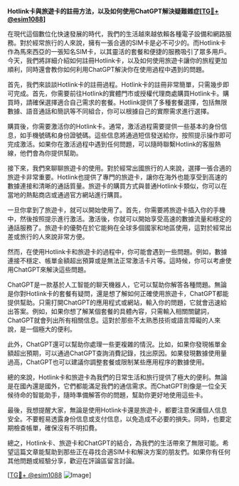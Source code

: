 **Hotlink卡與旅遊卡的註冊方法，以及如何使用ChatGPT解決疑難雜症[[TG💪+ @esim1088](https://t.me/s/esim1088)]**

在現代這個數位化快速發展的時代，我們的生活越來越依賴各種電子設備和網路服務。對於經常旅行的人來說，擁有一張合適的SIM卡是必不可少的。而Hotlink卡作為馬來西亞的一張知名SIM卡，以其靈活的套餐和便捷的服務吸引了眾多用戶。今天，我們將詳細介紹如何註冊Hotlink卡，以及如何使用旅遊卡讓你的旅程更加順利，同時還會教你如何利用ChatGPT解決你在使用過程中遇到的問題。

首先，我們來談談Hotlink卡的註冊過程。Hotlink卡的註冊非常簡單，只需幾步即可完成。首先，你需要前往Hotlink的實體門市或授權代理商處購買Hotlink卡。購買時，請確保選擇適合自己需求的套餐。Hotlink提供了多種套餐選擇，包括無限數據、語音通話和簡訊等不同組合，你可以根據自己的實際需求進行選擇。

購買後，你需要激活你的Hotlink卡。通常，激活過程需要提供一些基本的身份信息，如手機號碼和身份證號碼。這些信息將通過短信發送給你，按照提示操作即可完成激活。如果你在激活過程中遇到任何問題，可以隨時聯繫Hotlink的客服熱線，他們會為你提供幫助。

接下來，我們來聊聊旅遊卡的使用。對於經常出國旅行的人來說，選擇一張合適的旅遊卡非常重要。Hotlink也提供了專門的旅遊卡，讓你在海外也能享受到高速的數據連接和清晰的通話質量。旅遊卡的購買方式與普通Hotlink卡類似，你可以在當地的熱點商店或通過官方網站進行購買。

一旦你拿到了旅遊卡，就可以開始使用了。首先，你需要將旅遊卡插入你的手機中，然後按照提示進行激活。激活後，你就可以開始享受高速的數據流量和穩定的通話服務了。旅遊卡的優勢在於它能夠在全球多個國家和地區使用，這對於經常出差或旅行的人來說非常方便。

然而，在使用Hotlink卡和旅遊卡的過程中，你可能會遇到一些問題。例如，數據連接不穩定、帳單金額超出預算或是無法正常激活卡片等。這時候，你可以考慮使用ChatGPT來解決這些問題。

ChatGPT是一款基於人工智能的聊天機器人，它可以幫助你解答各種問題。無論是你對Hotlink卡的套餐有疑問，還是想了解如何正確使用旅遊卡，ChatGPT都能提供幫助。只需打開ChatGPT的應用程式或網站，輸入你的問題，它就會迅速給出答案。例如，如果你想了解某個套餐的具體內容，只需輸入相關關鍵詞，ChatGPT就會列出所有相關信息。這對於那些不太熟悉技術或語言障礙的人來說，是一個極大的便利。

此外，ChatGPT還可以幫助你處理一些更複雜的情況。比如，如果你發現帳單金額超出預期，可以通過ChatGPT查詢消費記錄，找出原因。如果發現數據使用量過高，ChatGPT也可以建議你調整套餐或限制某些應用程序的數據使用。

總的來說，Hotlink卡和旅遊卡為我們的日常生活和旅行提供了極大的便利。無論是在國內還是國外，它們都能滿足我們的通信需求。而ChatGPT則像是一位全天候待命的智能助手，隨時準備解答你的問題，幫助你更好地使用這些卡。

最後，我想提醒大家，無論是使用Hotlink卡還是旅遊卡，都要注意保護個人信息安全。不要輕易透露身份信息或支付信息，以免造成不必要的損失。同時，也要定期檢查帳單，確保沒有不明扣費。

總之，Hotlink卡、旅遊卡和ChatGPT的結合，為我們的生活帶來了無限可能。希望這篇文章能幫助到那些正在尋找合適SIM卡和解決方案的朋友們。如果你有任何其他問題或經驗分享，歡迎在評論區留言討論。

[[TG💪+ @esim1088](https://t.me/s/esim1088) ![Image](https://i.postimg.cc/4NQfJmqS/Snipaste-2025-05-13-00-14-12.png)]